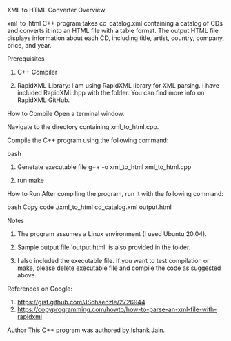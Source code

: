
XML to HTML Converter
Overview

xml_to_html C++ program takes cd_catalog.xml containing a catalog of CDs and converts it into an HTML file with a table format. The output HTML file displays information about each CD, including title, artist, country, company, price, and year.

Prerequisites
1. C++ Compiler

2. RapidXML Library: I am using RapidXML library for XML parsing. I have included RapidXML.hpp with the folder. You can find more info on RapidXML GitHub.

How to Compile
Open a terminal window.

Navigate to the directory containing xml_to_html.cpp.

Compile the C++ program using the following command:

bash
1. Genetate executable file
g++ -o xml_to_html xml_to_html.cpp

2. run make

How to Run
After compiling the program, run it with the following command:

bash
Copy code
./xml_to_html cd_catalog.xml output.html

Notes
1. The program assumes a Linux environment (I used Ubuntu 20.04).

2. Sample output file 'output.html' is also provided in the folder.

3. I also included the executable file. If you want to test compilation or make, please delete
executable file and compile the code as suggested above.

References on Google:
1. https://gist.github.com/JSchaenzle/2726944
2. https://copyprogramming.com/howto/how-to-parse-an-xml-file-with-rapidxml

Author
This C++ program was authored by Ishank Jain.